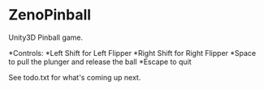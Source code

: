 ZenoPinball
===========

Unity3D Pinball game.

*Controls:
*Left Shift for Left Flipper
*Right Shift for Right Flipper
*Space to pull the plunger and release the ball
*Escape to quit


See todo.txt for what's coming up next.
